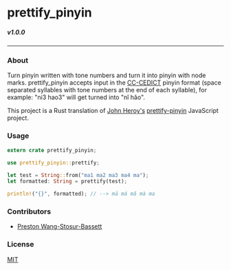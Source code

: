 # prettify_pinyin
##### v1.0.0
---

### About
Turn pinyin written with tone numbers and turn it into pinyin with node marks. prettify_pinyin accepts input in the [CC-CEDICT](https://cc-cedict.org/wiki/format:syntax) pinyin format (space separated syllables with tone numbers at the end of each syllable), for example: "ni3 hao3" will get turned into "nǐ hǎo". 

This project is a Rust translation of [John Heroy's](https://github.com/johnheroy) [prettify-pinyin](https://github.com/johnheroy/prettify-pinyin) JavaScript project.

### Usage
```rust
extern crate prettify_pinyin;

use prettify_pinyin::prettify;

let test = String::from("ma1 ma2 ma3 ma4 ma");
let formatted: String = prettify(test);

println!("{}", formatted); // --> mā má mǎ mà ma
``` 

### Contributors
- [Preston Wang-Stosur-Bassett](http://stosur.info)

### License
[MIT](https://github.com/sotch-pr35mac/prettify_pinyin/blob/master/LICENSE)